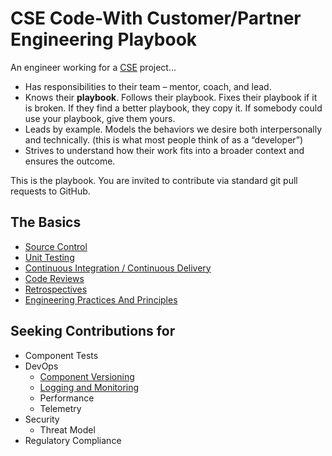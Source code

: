 # CSE Code-With Customer/Partner Engineering Playbook

An engineer working for a [CSE](./CSE.md) project...

* Has responsibilities to their team – mentor, coach, and lead​.
* Knows their **playbook**. Follows their playbook.  Fixes their playbook if it is broken.  If they find a better playbook, they copy it. If somebody could use your playbook, give them yours.​
* Leads by example.  Models the behaviors we desire both interpersonally and technically. (this is what most people think of as a “developer”)​
* Strives to understand how their work fits into a broader context and ensures the outcome.

This is the playbook. You are invited to contribute via standard git pull requests to GitHub.

## The Basics

* [Source Control](./Engineering/SourceControl.md)
* [Unit Testing](./Engineering/UnitTesting.md)
* [Continuous Integration / Continuous Delivery](./Engineering/CICD.md)
* [Code Reviews](./Engineering/CodeReviews.md)
* [Retrospectives](./Engineering/Retrospectives.md)
* [Engineering Practices And Principles](./Engineering/PracticiesAndPrinciples.md)

## Seeking Contributions for

- Component Tests
- DevOps
    - [Component Versioning](./Engineering/ComponentVersioning.md)
    - [Logging and Monitoring](./Engineering/DevOpsLogging.md)
    - Performance
    - Telemetry
- Security
    - Threat Model
- Regulatory Compliance
